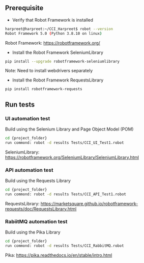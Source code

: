 ## Prerequisite

- Verify that Robot Framework is installed 

```bash
harpreet@harpreet:~/CCI_Harpreet$ robot --version
Robot Framework 5.0 (Python 3.8.10 on linux)
```
Robot Framework: https://robotframework.org/

- Install the Robot Framework SeleniumLibrary

```bash
pip install --upgrade robotframework-seleniumlibrary
```
Note: Need to install webdrivers separately 

- Install the Robot Framework RequestsLibrary

```bash
pip install robotframework-requests
```

## Run tests

### UI automation test
Build using the Selenium Library and Page Object Model (POM)

```bash
cd {project_folder}
run commond: robot -d results Tests/CCI_UI_Test1.robot
```
SeleniumLibrary: https://robotframework.org/SeleniumLibrary/SeleniumLibrary.html

### API automation test
Build using the Requests Library 

```bash
cd {project_folder}
run commond: robot -d results Tests/CCI_API_Test1.robot
```
RequestsLibrary: https://marketsquare.github.io/robotframework-requests/doc/RequestsLibrary.html

### RabiitMQ automation test
Build using the Pika Library 

```bash
cd {project_folder}
run commond: robot -d results Tests/CCI_RabbitMQ.robot
```
Pika: https://pika.readthedocs.io/en/stable/intro.html
